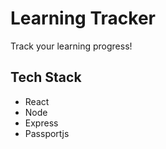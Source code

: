 # Learning Tracker

Track your learning progress!

## Tech Stack
* React
* Node
* Express
* Passportjs


